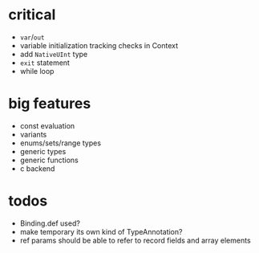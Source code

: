 # critical

* `var`/`out`
* variable initialization tracking checks in Context
* add `NativeUInt` type
* `exit` statement
* while loop

# big features

* const evaluation
* variants
* enums/sets/range types
* generic types
* generic functions
* c backend

# todos

* Binding.def used? 
* make temporary its own kind of TypeAnnotation?
* ref params should be able to refer to record fields and array elements